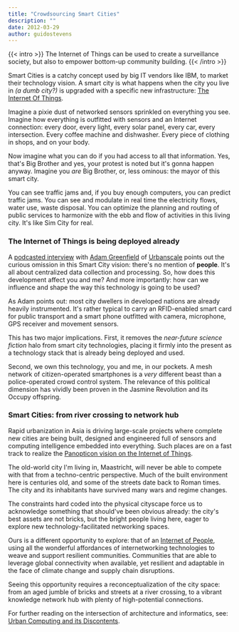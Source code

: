 ```yaml
---
title: "Crowdsourcing Smart Cities"
description: ""
date: 2012-03-29
author: guidostevens
---
```


{{< intro >}}
The Internet of Things can be used to create a surveillance society, but also to empower bottom-up community building.
{{< /intro >}}

Smart Cities is a catchy concept used by big IT vendors like IBM,
to market their technology vision. A smart city is what happens when
the city you live in *(a dumb city?)* is upgraded with a specific new
infrastructure: [The Internet Of Things](http://www.mckinseyquarterly.com/The_Internet_of_Things_2538).

Imagine a pixie dust of networked sensors sprinkled on everything you see.
Imagine how everything is outfitted with sensors and an Internet connection:
every door, every light, every solar panel, every car, every intersection.
Every coffee machine and dishwasher. Every piece of clothing in shops,
and on your body.

Now imagine what you can do if you had access to all that information.
Yes, that's Big Brother and yes, your protest is noted but it's gonna
happen anyway. Imagine you *are* Big Brother, or, less ominous: the mayor
of this smart city.

You can see traffic jams and, if you buy enough computers, you can
predict traffic jams. You can see and modulate in real time the electricity
flows, water use, waste disposal. You can optimize the planning and routing
of public services to harmonize with the ebb and flow of activities in
this living city. It's like Sim City for real.

### The Internet of Things is being deployed already

A [podcasted interview](http://www.cbc.ca/spark/2011/04/full-interview-adam-greenfield-on-urban-computing/) with [Adam Greenfield](http://twitter.com/urbanscale) of [Urbanscale](http://urbanscale.org/)
points out the curious omission in this
Smart City vision: there's no mention of **people**. It's all about centralized
data collection and processing. So, how does this development affect you and
me? And more importantly: how can we influence and shape the way this technology
is going to be used?

As Adam points out: most city dwellers in developed nations are already heavily
instrumented. It's rather typical to carry an RFID-enabled smart card for
public transport and a smart phone outfitted with camera, microphone, GPS
receiver and movement sensors.

This has two major implications. First, it removes the
*near-future science fiction* halo from smart city technologies,
placing it firmly into the present as a technology stack
that is already being deployed and used.

Second, we own this technology, you and me, in our pockets.
A mesh network of citizen-operated smartphones is a *very* different
beast than a police-operated crowd control system. The relevance
of this political dimension has vividly been proven in the Jasmine
Revolution and its Occupy offspring.

### Smart Cities: from river crossing to network hub

Rapid urbanization in Asia is driving large-scale projects where complete
new cities are being built, designed and engineered full
of sensors and computing intelligence embedded into everything.
Such places are on a fast track
to realize the [Panopticon vision on the Internet of Things](http://www.theinternetofthings.eu/content/new-years-contest-panopticon-metaphor-internet-things-%E2%80%93-why-not-if-it-were-opposite).

The old-world city I'm living in, Maastricht, will never be able to compete with
that from a techno-centric perspective. Much of the built environment
here is centuries old, and some of the streets date back to Roman times.
The city and its inhabitants have survived many wars and regime changes.

The constraints hard coded into the physical cityscape force us to
acknowledge something that should've been obvious already:
the city's best assets are not bricks, but the bright people living here,
eager to explore new technology-facilitated networking spaces.

Ours is a different opportunity to explore:
that of an [Internet of People](http://www.situatedtechnologies.net/?q=node/108), using all the wonderful affordances
of internetworking technologies to weave and support resilient
communities. Communities that are able to leverage global connectivity
when available, yet resilient and adaptable in the face of climate
change and supply chain disruptions.

Seeing this opportunity requires a reconceptualization of the city space:
from an aged jumble of bricks and streets at a river crossing,
to a vibrant knowledge network hub with plenty of high-potential connections.

For further reading on the intersection of architecture and informatics, see: [Urban Computing and its Discontents](http://www.situatedtechnologies.net/?q=node/77).
